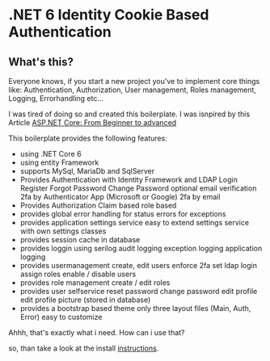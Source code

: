 # .NET 6 Identity Cookie Based Authentication

## What's this?

Everyone knows, if you start a new project you've to implement core things like: Authentication, Authorization, User management, Roles management, Logging, Errorhandling etc...

I was tired of doing so and created this boilerplate. I was isnpired by this Article [ASP.NET Core: From Beginner to advanced](https://burakneis.com/asp-net-core-identity/)

This boilerplate provides the following features:

* using .NET Core 6
* using entity Framework
* supports MySql, MariaDb and SqlServer
* Provides Authentication with Identity Framework and LDAP 
  Login 
  Register
  Forgot Password
  Change Password
  optional email verification
  2fa by Authenticator App (Microsoft or Google)
  2fa by email
* Provides Authorization
  Claim based
  role based
* provides global error handling
  for status errors
  for exceptions
* provides application settings service
  easy to extend settings service with own settings classes
* provides session cache in database
* provides loggin using serilog
  audit logging
  exception logging
  application logging
* provides usermanagement
  create, edit users
  enforce 2fa
  set ldap login
  assign roles
  enable / disable users
* provides role management
  create / edit roles
* provides user selfservice
  reset password
  change password
  edit profile
  edit profile picture (stored in database)
* provides a bootstrap based theme
  only three layout files (Main, Auth, Error)
  easy to customize

Ahhh, that's exactly what i need. How can i use that?

so, than take a look at the install [instructions](../Documentation/Install.md).

